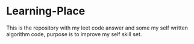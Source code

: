 # Learning-Place
This is the repository with my leet code answer and some my self written algorithm code, purpose is to improve my self skill set.
